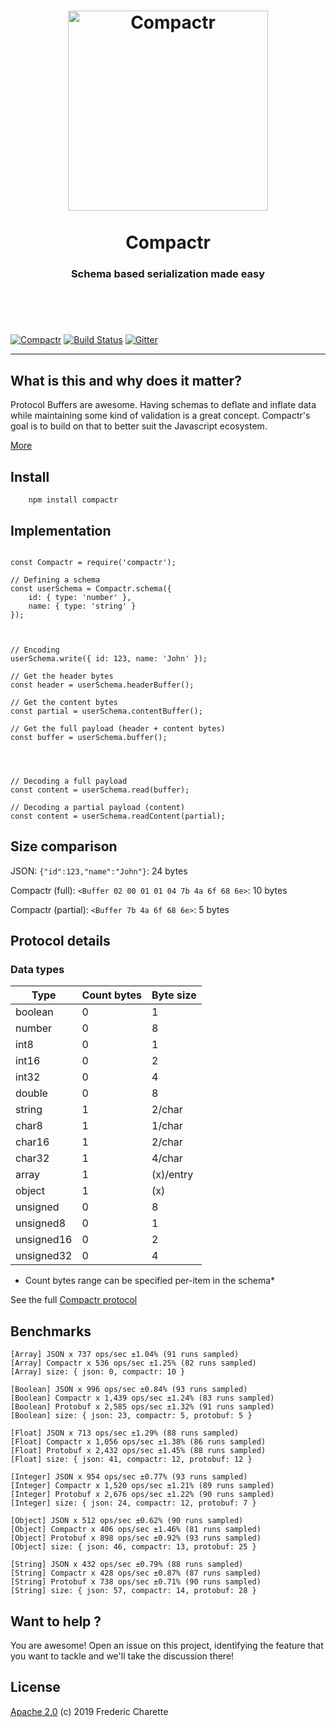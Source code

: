 <h1 align="center">
  <a title="Schema based serialization made easy" href="http://compactr.js.org">
    <img alt="Compactr" width="320px" src="http://res.cloudinary.com/kalm/image/upload/v1494589244/compactr_header_rev1.png" />
    <br/><br/>
  </a>
  Compactr
</h1>
<h3 align="center">
  Schema based serialization made easy
  <br/><br/><br/>
</h3>
<br/>

[![Compactr](https://img.shields.io/npm/v/compactr.svg)](https://www.npmjs.com/package/compactr)
[![Build Status](https://travis-ci.org/compactr/compactr.js.svg?branch=master)](https://travis-ci.org/compactr/compactr.js)
[![Gitter](https://img.shields.io/gitter/room/compactr/compactr.svg)](https://gitter.im/compactr/compactr)

---

## What is this and why does it matter?

Protocol Buffers are awesome. Having schemas to deflate and inflate data while maintaining some kind of validation is a great concept. Compactr's goal is to build on that to better suit the Javascript ecosystem.

[More](docs/ABOUT.md)


## Install

```
    npm install compactr
```


## Implementation

```node

const Compactr = require('compactr');

// Defining a schema
const userSchema = Compactr.schema({ 
	id: { type: 'number' },
	name: { type: 'string' }
});



// Encoding
userSchema.write({ id: 123, name: 'John' });

// Get the header bytes
const header = userSchema.headerBuffer();

// Get the content bytes 
const partial = userSchema.contentBuffer();

// Get the full payload (header + content bytes)
const buffer = userSchema.buffer();




// Decoding a full payload
const content = userSchema.read(buffer);

// Decoding a partial payload (content)
const content = userSchema.readContent(partial);
```

## Size comparison

JSON: `{"id":123,"name":"John"}`: 24 bytes 

Compactr (full): `<Buffer 02 00 01 01 04 7b 4a 6f 68 6e>`: 10 bytes

Compactr (partial): `<Buffer 7b 4a 6f 68 6e>`: 5 bytes


## Protocol details

### Data types

Type | Count bytes | Byte size
--- | --- | ---
boolean | 0 | 1
number | 0 | 8
int8 | 0 | 1
int16 | 0 | 2
int32 | 0 | 4
double | 0 | 8
string | 1 | 2/char
char8 | 1 | 1/char
char16 | 1 | 2/char
char32 | 1 | 4/char 
array | 1 | (x)/entry
object | 1 | (x)
unsigned | 0 | 8
unsigned8 | 0 | 1 
unsigned16 | 0 | 2
unsigned32 | 0 | 4

* Count bytes range can be specified per-item in the schema*

See the full [Compactr protocol](https://github.com/compactr/protocol)

## Benchmarks

```
[Array] JSON x 737 ops/sec ±1.04% (91 runs sampled)
[Array] Compactr x 536 ops/sec ±1.25% (82 runs sampled)
[Array] size: { json: 0, compactr: 10 }

[Boolean] JSON x 996 ops/sec ±0.84% (93 runs sampled)
[Boolean] Compactr x 1,439 ops/sec ±1.24% (83 runs sampled)
[Boolean] Protobuf x 2,585 ops/sec ±1.32% (91 runs sampled)
[Boolean] size: { json: 23, compactr: 5, protobuf: 5 }

[Float] JSON x 713 ops/sec ±1.29% (88 runs sampled)
[Float] Compactr x 1,056 ops/sec ±1.38% (86 runs sampled)
[Float] Protobuf x 2,432 ops/sec ±1.45% (88 runs sampled)
[Float] size: { json: 41, compactr: 12, protobuf: 12 }

[Integer] JSON x 954 ops/sec ±0.77% (93 runs sampled)
[Integer] Compactr x 1,520 ops/sec ±1.21% (89 runs sampled)
[Integer] Protobuf x 2,676 ops/sec ±1.22% (90 runs sampled)
[Integer] size: { json: 24, compactr: 12, protobuf: 7 }

[Object] JSON x 512 ops/sec ±0.62% (90 runs sampled)
[Object] Compactr x 406 ops/sec ±1.46% (81 runs sampled)
[Object] Protobuf x 898 ops/sec ±0.92% (93 runs sampled)
[Object] size: { json: 46, compactr: 13, protobuf: 25 }

[String] JSON x 432 ops/sec ±0.79% (88 runs sampled)
[String] Compactr x 428 ops/sec ±0.87% (87 runs sampled)
[String] Protobuf x 738 ops/sec ±0.71% (90 runs sampled)
[String] size: { json: 57, compactr: 14, protobuf: 28 }
```

## Want to help ?

You are awesome! Open an issue on this project, identifying the feature that you want to tackle and we'll take the discussion there!


## License 

[Apache 2.0](LICENSE) (c) 2019 Frederic Charette

